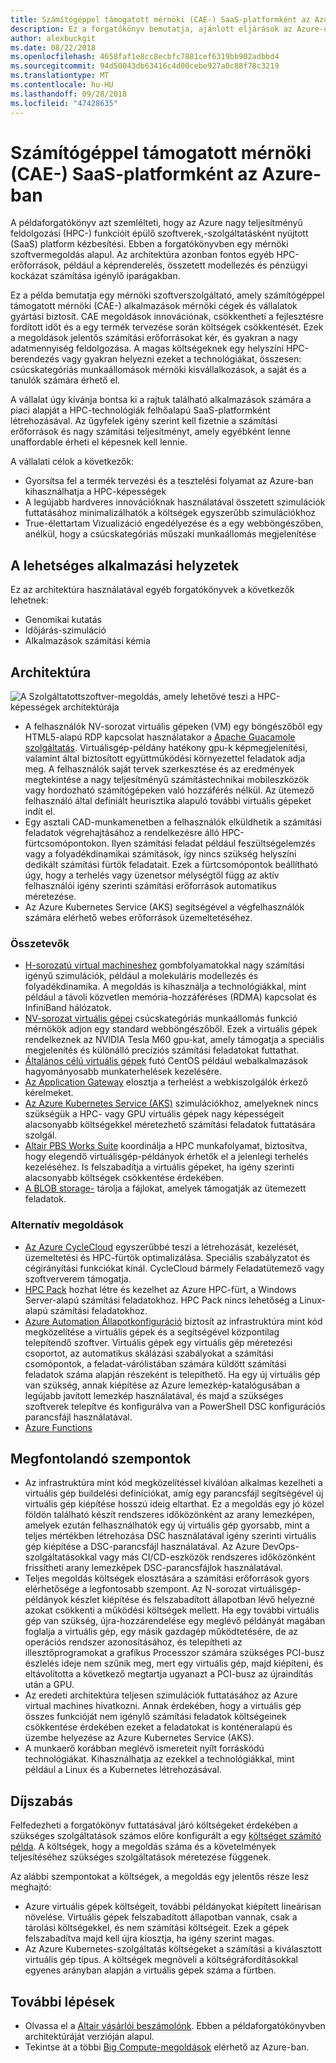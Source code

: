 ```yaml
---
title: Számítógéppel támogatott mérnöki (CAE-) SaaS-platformként az Azure-ban
description: Ez a forgatókönyv bemutatja, ajánlott eljárások az Azure-on futtatott egy számítógéppel támogatott mérnöki (CAE-) szoftver--szolgáltatásként (SaaS) platform
author: alexbuckgit
ms.date: 08/22/2018
ms.openlocfilehash: 4658faf1e8cc8ecbfc7881cef6319bb902adbbd4
ms.sourcegitcommit: 94d50043db63416c4d00cebe927a0c88f78c3219
ms.translationtype: MT
ms.contentlocale: hu-HU
ms.lasthandoff: 09/28/2018
ms.locfileid: "47428635"
---
```

# <a name="computer-aided-engineering-cae-saas-platform-on-azure"></a>Számítógéppel támogatott mérnöki (CAE-) SaaS-platformként az Azure-ban

A példaforgatókönyv azt szemlélteti, hogy az Azure nagy teljesítményű feldolgozási (HPC-) funkcióit épülő szoftverek,-szolgáltatásként nyújtott (SaaS) platform kézbesítési. Ebben a forgatókönyvben egy mérnöki szoftvermegoldás alapul. Az architektúra azonban fontos egyéb HPC-erőforrások, például a képrenderelés, összetett modellezés és pénzügyi kockázat számítása igénylő iparágakban.

Ez a példa bemutatja egy mérnöki szoftverszolgáltató, amely számítógéppel támogatott mérnöki (CAE-) alkalmazások mérnöki cégek és vállalatok gyártási biztosít. CAE megoldások innovációnak, csökkentheti a fejlesztésre fordított időt és a egy termék tervezése során költségek csökkentését. Ezek a megoldások jelentős számítási erőforrásokat kér, és gyakran a nagy adatmennyiség feldolgozása. A magas költségeknek egy helyszíni HPC-berendezés vagy gyakran helyezni ezeket a technológiákat, összesen: csúcskategóriás munkaállomások mérnöki kisvállalkozások, a saját és a tanulók számára érhető el.

A vállalat úgy kívánja bontsa ki a rajtuk található alkalmazások számára a piaci alapját a HPC-technológiák felhőalapú SaaS-platformként létrehozásával. Az ügyfelek igény szerint kell fizetnie a számítási erőforrások és nagy számítási teljesítményt, amely egyébként lenne unaffordable érheti el képesnek kell lennie.

A vállalati célok a következők:

* Gyorsítsa fel a termék tervezési és a tesztelési folyamat az Azure-ban kihasználhatja a HPC-képességek
* A legújabb hardveres innovációknak használatával összetett szimulációk futtatásához minimalizálhatók a költségek egyszerűbb szimulációkhoz  
* True-élettartam Vizualizáció engedélyezése és a egy webböngészőben, anélkül, hogy a csúcskategóriás műszaki munkaállomás megjelenítése

## <a name="potential-use-cases"></a>A lehetséges alkalmazási helyzetek

Ez az architektúra használatával egyéb forgatókönyvek a következők lehetnek:

* Genomikai kutatás
* Időjárás-szimuláció
* Alkalmazások számítási kémia

## <a name="architecture"></a>Architektúra

![A Szolgáltatottszoftver-megoldás, amely lehetővé teszi a HPC-képességek architektúrája][architecture]

* A felhasználók NV-sorozat virtuális gépeken (VM) egy böngészőből egy HTML5-alapú RDP kapcsolat használatakor a [Apache Guacamole szolgáltatás](https://guacamole.apache.org/). Virtuálisgép-példány hatékony gpu-k képmegjelenítési, valamint által biztosított együttműködési környezettel feladatok adja meg. A felhasználók saját tervek szerkesztése és az eredmények megtekintése a nagy teljesítményű számítástechnikai mobileszközök vagy hordozható számítógépeken való hozzáférés nélkül. Az ütemező felhasználó által definiált heurisztika alapuló további virtuális gépeket indít el.
* Egy asztali CAD-munkamenetben a felhasználók elküldhetik a számítási feladatok végrehajtásához a rendelkezésre álló HPC-fürtcsomópontokon. Ilyen számítási feladat például feszültségelemzés vagy a folyadékdinamikai számítások, így nincs szükség helyszíni dedikált számítási fürtök feladatait. Ezek a fürtcsomópontok beállítható úgy, hogy a terhelés vagy üzenetsor mélységtől függ az aktív felhasználói igény szerinti számítási erőforrások automatikus méretezése.
* Az Azure Kubernetes Service (AKS) segítségével a végfelhasználók számára elérhető webes erőforrások üzemeltetéséhez.

### <a name="components"></a>Összetevők

* [H-sorozatú virtual machineshez](/azure/virtual-machines/linux/sizes-hpc) gombfolyamatokkal nagy számítási igényű szimulációk, például a molekuláris modellezés és folyadékdinamika. A megoldás is kihasználja a technológiákkal, mint például a távoli közvetlen memória-hozzáféréses (RDMA) kapcsolat és InfiniBand hálózatok.
* [NV-sorozat virtuális gépei](/azure/virtual-machines/windows/sizes-gpu) csúcskategóriás munkaállomás funkció mérnökök adjon egy standard webböngészőből. Ezek a virtuális gépek rendelkeznek az NVIDIA Tesla M60 gpu-kat, amely támogatja a speciális megjelenítés és különálló precíziós számítási feladatokat futtathat.
* [Általános célú virtuális gépek](/azure/virtual-machines/linux/sizes-general) futó CentOS például webalkalmazások hagyományosabb munkaterhelések kezelésére.
* [Az Application Gateway](/azure/application-gateway/) elosztja a terhelést a webkiszolgálók érkező kérelmeket.
* [Az Azure Kubernetes Service (AKS)](/azure/aks/) szimulációkhoz, amelyeknek nincs szükségük a HPC- vagy GPU virtuális gépek nagy képességeit alacsonyabb költségekkel méretezhető számítási feladatok futtatására szolgál.
* [Altair PBS Works Suite](https://www.pbsworks.com/PBSProduct.aspx?n=PBS-Works-Suite&c=Overview-and-Capabilities) koordinálja a HPC munkafolyamat, biztosítva, hogy elegendő virtuálisgép-példányok érhetők el a jelenlegi terhelés kezeléséhez. Is felszabadítja a virtuális gépeket, ha igény szerinti alacsonyabb költségek csökkentése érdekében.
* [A BLOB storage-](/azure/storage/blobs/storage-blobs-introduction) tárolja a fájlokat, amelyek támogatják az ütemezett feladatok. 

### <a name="alternatives"></a>Alternatív megoldások

* [Az Azure CycleCloud](/azure/cyclecloud/overview) egyszerűbbé teszi a létrehozását, kezelését, üzemeltetési és HPC-fürtök optimalizálása. Speciális szabályzatot és cégirányítási funkciókat kínál. CycleCloud bármely Feladatütemező vagy szoftververem támogatja.
* [HPC Pack](/azure/virtual-machines/windows/hpcpack-cluster-options) hozhat létre és kezelhet az Azure HPC-fürt, a Windows Server-alapú számítási feladatokhoz. HPC Pack nincs lehetőség a Linux-alapú számítási feladatokhoz.
* [Azure Automation Állapotkonfiguráció](/azure/automation/automation-dsc-overview) biztosít az infrastruktúra mint kód megközelítése a virtuális gépek és a segítségével központilag telepítendő szoftver. Virtuális gépek egy virtuális gép méretezési csoportot, az automatikus skálázási szabályokat a számítási csomópontok, a feladat-várólistában számára küldött számítási feladatok száma alapján részeként is telepíthető. Ha egy új virtuális gép van szükség, annak kiépítése az Azure lemezkép-katalógusában a legújabb javított lemezkép használatával, és majd a szükséges szoftverek telepítve és konfigurálva van a PowerShell DSC konfigurációs parancsfájl használatával.
* [Azure Functions](/azure/azure-functions/functions-overview)

## <a name="considerations"></a>Megfontolandó szempontok

* Az infrastruktúra mint kód megközelítéssel kiválóan alkalmas kezelheti a virtuális gép buildelési definíciókat, amíg egy parancsfájl segítségével új virtuális gép kiépítése hosszú ideig eltarthat. Ez a megoldás egy jó közel földön található készít rendszeres időközönként az arany lemezképen, amelyek ezután felhasználhatók egy új virtuális gép gyorsabb, mint a teljes mértékben létrehozása DSC használatával igény szerinti virtuális gép kiépítése a DSC-parancsfájl használatával. Az Azure DevOps-szolgáltatásokkal vagy más CI/CD-eszközök rendszeres időközönként frissítheti arany lemezképek DSC-parancsfájlok használatával.
* Teljes megoldás költségek elosztására a számítási erőforrások gyors elérhetősége a legfontosabb szempont. Az N-sorozat virtuálisgép-példányok készlet kiépítése és felszabadított állapotban lévő helyezné azokat csökkenti a működési költségek mellett. Ha egy további virtuális gép van szükség, újra-hozzárendelése egy meglévő példányát magában foglalja a virtuális gép, egy másik gazdagép működtetésére, de az operációs rendszer azonosításához, és telepítheti az illesztőprogramokat a grafikus Processzor számára szükséges PCI-busz észlelés ideje nem szűnik meg, mert egy virtuális gép, majd kiépíteni, és eltávolította a következő megtartja ugyanazt a PCI-busz az újraindítás után a GPU.
* Az eredeti architektúra teljesen szimulációk futtatásához az Azure virtual machines hivatkozni. Annak érdekében, hogy a virtuális gép összes funkcióját nem igénylő számítási feladatok költségeinek csökkentése érdekében ezeket a feladatokat is konténeralapú és üzembe helyezése az Azure Kubernetes Service (AKS).
* A munkaerő korábban meglévő ismereteit nyílt forráskódú technológiákat. Kihasználhatja az ezekkel a technológiákkal, mint például a Linux és a Kubernetes létrehozásával. 

## <a name="pricing"></a>Díjszabás

Felfedezheti a forgatókönyv futtatásával járó költségeket érdekében a szükséges szolgáltatások számos előre konfigurált a egy [költséget számító példa][calculator]. A költségek, hogy a megoldás száma és a követelmények teljesítéséhez szükséges szolgáltatások méretezése függenek.

Az alábbi szempontokat a költségek, a megoldás egy jelentős része lesz meghajtó:
* Azure virtuális gépek költségeit, további példányokat kiépített lineárisan növelése. Virtuális gépek felszabadított állapotban vannak, csak a tárolási költségekkel, és nem számítási költségeit. Ezek a gépek felszabadítva majd kell újra kiosztja, ha igény szerint magas.
* Az Azure Kubernetes-szolgáltatás költségeket a számítási a kiválasztott virtuális gép típus. A költségek megnöveli a költségráfordításokkal egyenes arányban alapján a virtuális gépek száma a fürtben.

## <a name="next-steps"></a>További lépések

* Olvassa el a [Altair vásárlói beszámolónk][source-document]. Ebben a példaforgatókönyvben architektúráját verzióján alapul.
* Tekintse át a többi [Big Compute-megoldások](https://azure.microsoft.com/en-us/solutions/big-compute/) elérhető az Azure-ban.

<!-- links -->
[source-document]: https://customers.microsoft.com/story/altair-manufacturing-azure
[architecture]: ./media/architecture-diagram-hpc-saas.png
[calculator]: https://azure.com/e/3cb9ccdc893f41ffbcdb00c328178ccf
